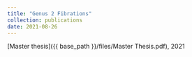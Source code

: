 ```yaml
---
title: "Genus 2 Fibrations"
collection: publications
date: 2021-08-26
---
```

[Master thesis]({{ base_path }}/files/Master Thesis.pdf), 2021

